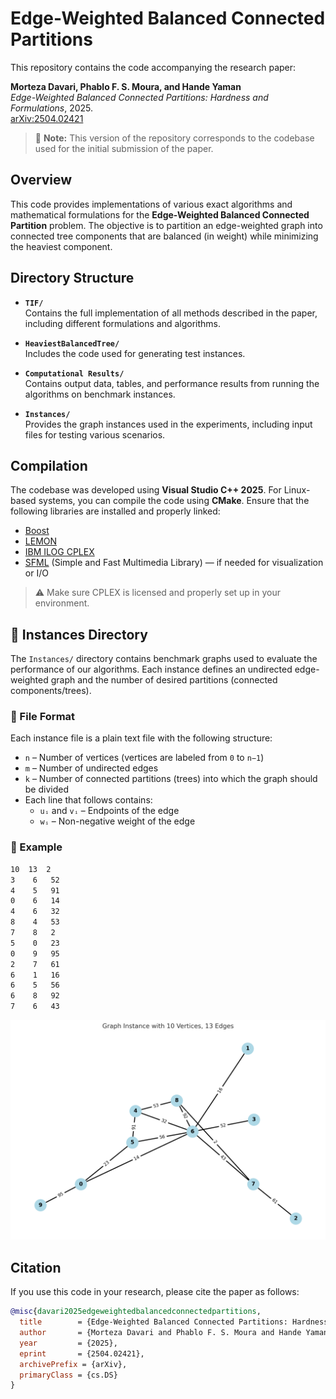 # Edge-Weighted Balanced Connected Partitions

This repository contains the code accompanying the research paper:

**Morteza Davari, Phablo F. S. Moura, and Hande Yaman**  
*Edge-Weighted Balanced Connected Partitions: Hardness and Formulations*, 2025.  
[arXiv:2504.02421](https://arxiv.org/abs/2504.02421)

> 📌 **Note:** This version of the repository corresponds to the codebase used for the initial submission of the paper.

## Overview

This code provides implementations of various exact algorithms and mathematical formulations for the **Edge-Weighted Balanced Connected Partition** problem. The objective is to partition an edge-weighted graph into connected tree components that are balanced (in weight) while minimizing the heaviest component.

## Directory Structure

- **`TIF/`**  
  Contains the full implementation of all methods described in the paper, including different formulations and algorithms.

- **`HeaviestBalancedTree/`**  
  Includes the code used for generating test instances.

- **`Computational Results/`**  
  Contains output data, tables, and performance results from running the algorithms on benchmark instances.

- **`Instances/`**  
  Provides the graph instances used in the experiments, including input files for testing various scenarios.

## Compilation

The codebase was developed using **Visual Studio C++ 2025**. For Linux-based systems, you can compile the code using **CMake**. Ensure that the following libraries are installed and properly linked:

- [Boost](https://www.boost.org/)
- [LEMON](https://lemon.cs.elte.hu/trac/lemon)
- [IBM ILOG CPLEX](https://www.ibm.com/products/ilog-cplex-optimization-studio)
- [SFML](https://www.sfml-dev.org/) (Simple and Fast Multimedia Library) — if needed for visualization or I/O

> ⚠️ Make sure CPLEX is licensed and properly set up in your environment.

## 📂 Instances Directory

The `Instances/` directory contains benchmark graphs used to evaluate the performance of our algorithms. Each instance defines an undirected edge-weighted graph and the number of desired partitions (connected components/trees).

### 🔖 File Format

Each instance file is a plain text file with the following structure:

- `n` – Number of vertices (vertices are labeled from `0` to `n−1`)
- `m` – Number of undirected edges
- `k` – Number of connected partitions (trees) into which the graph should be divided
- Each line that follows contains:
  - `uᵢ` and `vᵢ` – Endpoints of the edge
  - `wᵢ` – Non-negative weight of the edge

### 📘 Example
```txt
10	13	2
3	 6 	 52
4	 5 	 91
0	 6 	 14
4	 6 	 32
8	 4 	 53
7	 8 	 2
5	 0 	 23
0	 9 	 95
2	 7 	 61
6	 1 	 16
6	 5 	 56
6	 8 	 92
7	 6 	 43
```

![Graph Visualization](graph.png)

## Citation

If you use this code in your research, please cite the paper as follows:

```bibtex
@misc{davari2025edgeweightedbalancedconnectedpartitions,
  title        = {Edge-Weighted Balanced Connected Partitions: Hardness and Formulations},
  author       = {Morteza Davari and Phablo F. S. Moura and Hande Yaman},
  year         = {2025},
  eprint       = {2504.02421},
  archivePrefix = {arXiv},
  primaryClass = {cs.DS}
}
